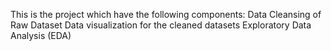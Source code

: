 This is the project which have the following components:
  Data Cleansing of Raw Dataset
  Data visualization for the cleaned datasets
  Exploratory Data Analysis (EDA) 
  
